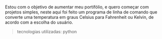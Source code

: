 Estou com o objetivo de aumentar meu portifólio, e quero começar com projetos simples, neste aqui foi feito um programa de linha de comando que converte uma temperatura em graus Celsius para Fahrenheit ou Kelvin, de acordo com a escolha do usuário.

>tecnologias utilizadas:
    python